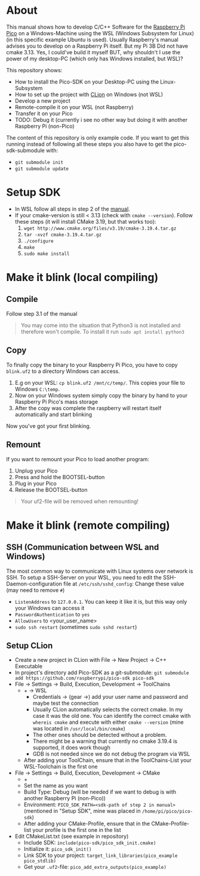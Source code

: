 # About
This manual shows how to develop C/C++ Software for the [Raspberry Pi Pico](https://www.raspberrypi.org/documentation/pico) on a Windows-Machine using the WSL (Windows Subsystem for Linux) (in this specific example Ubuntu is used).
Usually Raspberry's manual advises you to develop on a Raspberry Pi itself. But my Pi 3B Did not have cmake 3.13. Yes, I could've build it myself BUT, why shouldn't I use the power of my desktop-PC (which only has Windows installed, but WSL)?

This repository shows:
* How to install the Pico-SDK on your Desktop-PC using the Linux-Subsystem
* How to set up the project with [CLion](https://www.jetbrains.com/de-de/clion/) on Windows (not WSL)
* Develop a new project
* Remote-compile it on your WSL (not Raspberry)
* Transfer it on your Pico
* TODO: Debug it (currently i see no other way but doing it with another Raspberry Pi (non-Pico)

The content of this repository is only example code. If you want to get this running instead of following all these steps you also have to get the pico-sdk-submodule with:

* `git submodule init` 
* `git submodule update`

# Setup SDK
* In WSL follow all steps in step 2 of the [manual](https://datasheets.raspberrypi.org/pico/getting-started-with-pico.pdf).
* If your cmake-version is still < 3.13 (check with `cmake --version`). Follow these steps (it will install CMake 3.19, but that works too):
    1. `wget http://www.cmake.org/files/v3.19/cmake-3.19.4.tar.gz`
    2. `tar -xvzf cmake-3.19.4.tar.gz`
    3. `./configure`
    4. `make`
    5. `sudo make install`

# Make it blink (local compiling)
## Compile
Follow step 3.1 of the manual

> You may come into the situation that Python3 is not installed and therefore won't compile. To install it run `sudo apt install python3`

## Copy
To finally copy the binary to your Raspberry Pi Pico, you have to copy `blink.uf2` to a directory Windows can access.
1. E.g on your WSL: `cp blink.uf2 /mnt/c/temp/`. This copies your file to Windows `C:\temp`.
2. Now on your Windows system simply copy the binary by hand to your Raspberry Pi Pico's mass storage
3. After the copy was complete the raspberry will restart itself automatically and start blinking

Now you've got your first blinking. 

## Remount
If you want to remount your Pico to load another program:
1. Unplug your Pico
2. Press and hold the BOOTSEL-button
3. Plug in your Pico
4. Release the BOOTSEL-button

> Your uf2-file will be removed when remounting!


# Make it blink (remote compiling)

## SSH (Communication between WSL and Windows)

The most common way to communicate with Linux systems over network is SSH.
To setup a SSH-Server on your WSL, you need to edit the SSH-Daemon-configuration file at `/etc/ssh/sshd_config`: Change these value (may need to remove `#`)
* `ListenAddress` to `127.0.0.1`. You can keep it like it is, but this way only your Windows can access it
* `PasswordAuthentication` to `yes`
* `AllowUsers` to <your_user_name>
* `sudo ssh restart` (sometimes `sudo sshd restart`)

## Setup CLion

* Create a new project in CLion with File -> New Project -> C++ Executable
* In project's directory add Pico-SDK as a git-submodule: `git submodule add https://github.com/raspberrypi/pico-sdk pico-sdk`
* File -> Settings -> Build, Execution, Development -> ToolChains
    * \+ -> WSL
        * Credentials -> (gear ->) add your user name and password and maybe test the connection
        * Usually CLion automatically selects the correct cmake. In my case it was the old one. You can identify the correct cmake with `whereis cmake` and execute with either ``cmake --version`` (mine was located in `/usr/local/bin/cmake`)
        * The other ones should be detected without a problem.
        * There might be a warning that currently no cmake 3.19.4 is supported, it does work though
        * GDB is not needed since we do not debug the program via WSL
    * After adding your ToolChain, ensure that in the ToolChains-List your WSL-Toolchain is the first one
* File -> Settings -> Build, Execution, Development -> CMake
    * \+ 
    * Set the name as you want 
    * Build Type: Debug (will be needed if we want to debug is with another Raspberry Pi (non-Pico))
    * Environment: `PICO_SDK_PATH=<sdk-path of step 2 in manual>` (mentioned in "Setup SDK", mine was placed in `/home/pi/pico/pico-sdk`)
    * After adding your CMake-Profile, ensure that in the CMake-Profile-list your profile is the first one in the list
* Edit CMakeList.txt (see example in repository)
    * Include SDK: `include(pico-sdk/pico_sdk_init.cmake)`
    * Initialize it: `pico_sdk_init()`
    * Link SDK to your project: `target_link_libraries(pico_example pico_stdlib)`
    * Get your `.uf2`-file: `pico_add_extra_outputs(pico_example)`

    

  